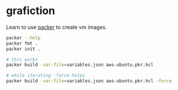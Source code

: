 # grafiction

Learn to use [packer](https://www.packer.io/) to create vm images.

```bash
packer --help
packer fmt .
packer init .

# this works
packer build -var-file=variables.json aws-ubuntu.pkr.hcl

# while iterating -force helps
packer build -var-file=variables.json aws-ubuntu.pkr.hcl -force
```
